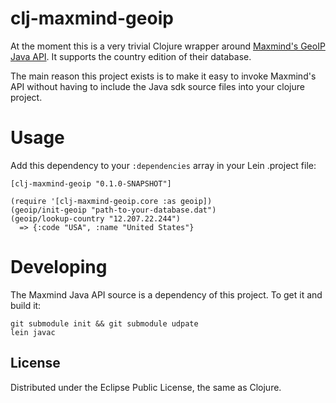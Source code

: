 # clj-maxmind-geoip

At the moment this is a very trivial Clojure wrapper around [Maxmind's GeoIP Java
API](https://github.com/maxmind/geoip-api-java). It supports the country edition of their database.

The main reason this project exists is to make it easy to invoke Maxmind's API without having to include the
Java sdk source files into your clojure project.

# Usage
Add this dependency to your `:dependencies` array in your Lein .project file:

    [clj-maxmind-geoip "0.1.0-SNAPSHOT"]

    (require '[clj-maxmind-geoip.core :as geoip])
    (geoip/init-geoip "path-to-your-database.dat")
    (geoip/lookup-country "12.207.22.244")
      => {:code "USA", :name "United States"}

# Developing
The Maxmind Java API source is a dependency of this project. To get it and build it:

    git submodule init && git submodule udpate
    lein javac

## License

Distributed under the Eclipse Public License, the same as Clojure.
